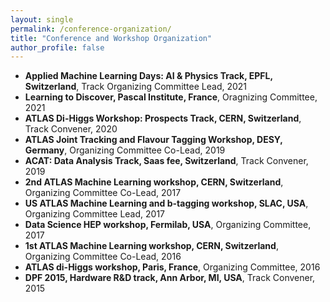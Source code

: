 ```yaml
---
layout: single
permalink: /conference-organization/
title: "Conference and Workshop Organization"
author_profile: false
---
```


* __Applied Machine Learning Days: AI & Physics Track, EPFL, Switzerland__, Track Organizing Committee Lead, 2021
* __Learning to Discover, Pascal Institute, France__, Oragnizing Committee, 2021
* __ATLAS Di-Higgs Workshop: Prospects Track, CERN, Switzerland__, Track Convener, 2020
* __ATLAS Joint Tracking and Flavour Tagging Workshop, DESY, Germany__, Organizing Committee Co-Lead, 2019
* __ACAT: Data Analysis Track, Saas fee, Switzerland__, Track Convener, 2019
* __2nd ATLAS Machine Learning workshop, CERN, Switzerland__, Organizing Committee Co-Lead, 2017
* __US ATLAS Machine Learning and b-tagging workshop, SLAC, USA__, Organizing Committee Lead, 2017
* __Data Science HEP workshop, Fermilab, USA__, Organizing Committee, 2017
* __1st ATLAS Machine Learning workshop, CERN, Switzerland__, Organizing Committee Co-Lead, 2016
* __ATLAS di-Higgs workshop, Paris, France__, Organizing Committee, 2016
* __DPF 2015, Hardware R&D track, Ann Arbor, MI, USA__, Track Convener, 2015

